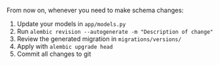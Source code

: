 From now on, whenever you need to make schema changes:

1. Update your models in `app/models.py`
2. Run `alembic revision --autogenerate -m "Description of change"`
3. Review the generated migration in `migrations/versions/`
4. Apply with `alembic upgrade head`
5. Commit all changes to git
